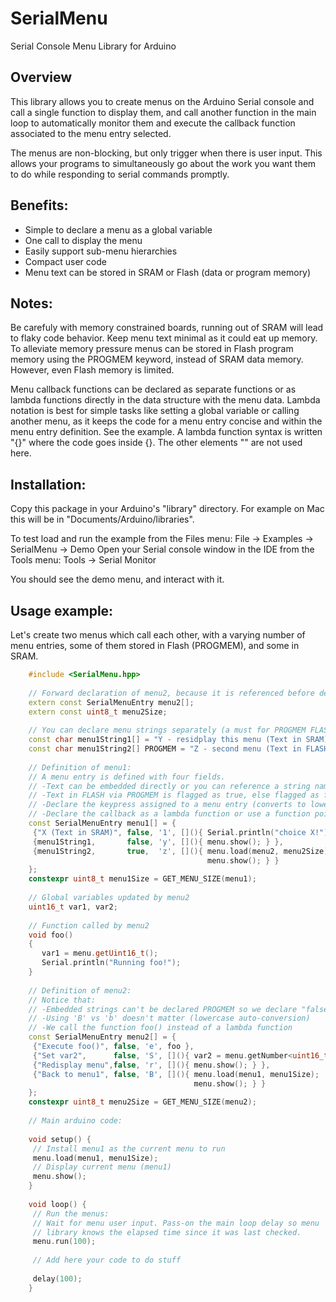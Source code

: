 # SerialMenu
Serial Console Menu Library for Arduino

## Overview
This library allows you to create menus on the Arduino Serial console
and call a single function to display them, and call another function
in the main loop to automatically monitor them and execute the callback
function associated to the menu entry selected.

The menus are non-blocking, but only trigger when there is user input.
This allows your programs to simultaneously go about the work you want
them to do while responding to serial commands promptly.

## Benefits:

* Simple to declare a menu as a global variable
* One call to display the menu
* Easily support sub-menu hierarchies
* Compact user code
* Menu text can be stored in SRAM or Flash (data or program memory)

## Notes:

Be carefuly with memory constrained boards, running out of SRAM will lead
to flaky code behavior. Keep menu text minimal as it could eat up memory.
To alleviate memory pressure menus can be stored in Flash program memory
using the PROGMEM keyword, instead of SRAM data memory. However, even Flash
memory is limited.

Menu callback functions can be declared as separate functions or as lambda
functions directly in the data structure with the menu data. Lambda notation
is best for simple tasks like setting a global variable or calling another
menu, as it keeps the code for a menu entry concise and within the menu
entry definition. See the example.
A lambda function syntax is written "[](){}" where the code goes inside {}.
The other elements "[]()" are not used here.

## Installation:

Copy this package in your Arduino's "library" directory. For example on Mac
this will be in "Documents/Arduino/libraries".

To test load and run the example from the Files menu:
File -> Examples -> SerialMenu -> Demo
Open your Serial console window in the IDE from the Tools menu:
Tools -> Serial Monitor

You should see the demo menu, and interact with it.

## Usage example:

Let's create two menus which call each other, with a varying number of menu
entries, some of them stored in Flash (PROGMEM), and some in SRAM.

```C++
    #include <SerialMenu.hpp>
    
    // Forward declaration of menu2, because it is referenced before definition
    extern const SerialMenuEntry menu2[];
    extern const uint8_t menu2Size;
    
    // You can declare menu strings separately (a must for PROGMEM FLASH)
    const char menu1String1[] = "Y - residplay this menu (Text in SRAM)";
    const char menu1String2[] PROGMEM = "Z - second menu (Text in FLASH)";
    
    // Definition of menu1:
    // A menu entry is defined with four fields.
    // -Text can be embedded directly or you can reference a string name
    // -Text in FLASH via PROGMEM is flagged as true, else flagged as false
    // -Declare the keypress assigned to a menu entry (converts to lowercase)
    // -Declare the callback as a lambda function or use a function pointer
    const SerialMenuEntry menu1[] = {
     {"X (Text in SRAM)", false, '1', [](){ Serial.println("choice X!"); } },
     {menu1String1,       false, 'y', [](){ menu.show(); } },
     {menu1String2,       true,  'z', [](){ menu.load(menu2, menu2Size);
                                            menu.show(); } }
    };
    constexpr uint8_t menu1Size = GET_MENU_SIZE(menu1);
    
    // Global variables updated by menu2
    uint16_t var1, var2;
    
    // Function called by menu2
    void foo()
    {
       var1 = menu.getUint16_t();
       Serial.println("Running foo!");
    }
    
    // Definition of menu2:
    // Notice that:
    // -Embedded strings can't be declared PROGMEM so we declare "false"
    // -Using 'B' vs 'b' doesn't matter (lowercase auto-conversion)
    // -We call the function foo() instead of a lambda function
    const SerialMenuEntry menu2[] = {
     {"Execute foo()", false, 'e', foo },
     {"Set var2",      false, 'S', [](){ var2 = menu.getNumber<uint16_t>(); } },
     {"Redisplay menu",false, 'r', [](){ menu.show(); } },
     {"Back to menu1", false, 'B', [](){ menu.load(menu1, menu1Size);
                                         menu.show(); } }
    };
    constexpr uint8_t menu2Size = GET_MENU_SIZE(menu2);
    
    // Main arduino code:
    
    void setup() {
     // Install menu1 as the current menu to run
     menu.load(menu1, menu1Size);
     // Display current menu (menu1)
     menu.show();
    }
    
    void loop() {
     // Run the menus:
     // Wait for menu user input. Pass-on the main loop delay so menu
     // library knows the elapsed time since it was last checked.
     menu.run(100);
     
     // Add here your code to do stuff
     
     delay(100);
    }
```
